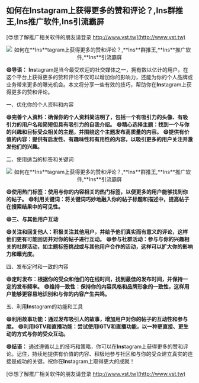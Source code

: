## **如何在**Ins**tagram上获得更多的赞和评论？,**Ins**群推王,**Ins**推广软件,**Ins**引流霸屏**

[😍想了解推广相关软件的朋友请登录 http://www.vst.tw](http://www.vst.tw)

 <center><img src="https://vst.tw/MP4/tuiguang/png/3.png" alt="如何在**Ins**tagram上获得更多的赞和评论？,**Ins**群推王,**Ins**推广软件,**Ins**引流霸屏"></center>

**😄导语：**
**Ins**tagram是当今最受欢迎的社交媒体之一，拥有数以亿计的用户。在这个平台上获得更多的赞和评论不仅可以增加你的影响力，还能为你的个人品牌或业务带来更多的曝光机会。本文将分享一些有效的技巧，帮助你在**Ins**tagram上获得更多的赞和评论。

一、优化你的个人资料和内容

**😄完善个人资料：确保你的个人资料简洁明了，包括一个有吸引力的头像、有吸引力的用户名和简短但具有吸引力的自我介绍。**
**😄精心选择主题：找到一个与你的兴趣和目标受众相关的主题，并围绕这个主题发布高质量的内容。**
**😄提供有价值的内容：提供有启发性、有趣味性和有用性的内容，以吸引更多的用户关注并激发他们的兴趣。**

二、使用适当的标签和关键词

 <center><img src="https://vst.tw/MP4/tuiguang/png/5.png" alt="如何在**Ins**tagram上获得更多的赞和评论？,**Ins**群推王,**Ins**推广软件,**Ins**引流霸屏"></center>

**😄使用热门标签：使用与你的内容相关的热门标签，以便更多的用户能够找到你的帖子。**
**😄利用关键词：将关键词巧妙地融入你的帖子标题和描述中，提高帖子在搜索结果中的可见性。**

**😄三、与其他用户互动**

**😄关注和回复他人：积极关注其他用户，并给予他们真实而有意义的评论，这样他们更有可能回访并对你的帖子进行互动。**
**😄参与社群活动：参与与你的兴趣相关的社群活动，如主题标签挑战或与其他用户合作的活动，这样可以扩大你的影响力和曝光度。**

四、发布定时和一致的内容

**😄定时发布：根据你的受众和他们的在线时间，找到最佳的发布时间，并保持一定的发布频率。**
**😄维持一致性：保持你的内容风格和品牌形象的一致性，这样用户能够更容易地识别和与你的内容产生共鸣。**

五、利用**Ins**tagram的功能和工具

**😄利用故事功能：通过发布吸引人的故事，增加用户对你的帖子的互动性和参与度。**
**😄利用IGTV和直播功能：尝试使用IGTV和直播功能，以一种更直接、更生动的方式与你的受众互动。**

**😄结语：**
通过遵循以上的技巧和策略，你可以在**Ins**tagram上获得更多的赞和评论。记住，持续地提供有价值的内容、积极地参与社区和与你的受众建立真实的连接是成功的关键。祝你在**Ins**tagram上取得更大的成就！

[😍想了解推广相关软件的朋友请登录 http://www.vst.tw](http://www.vst.tw)



